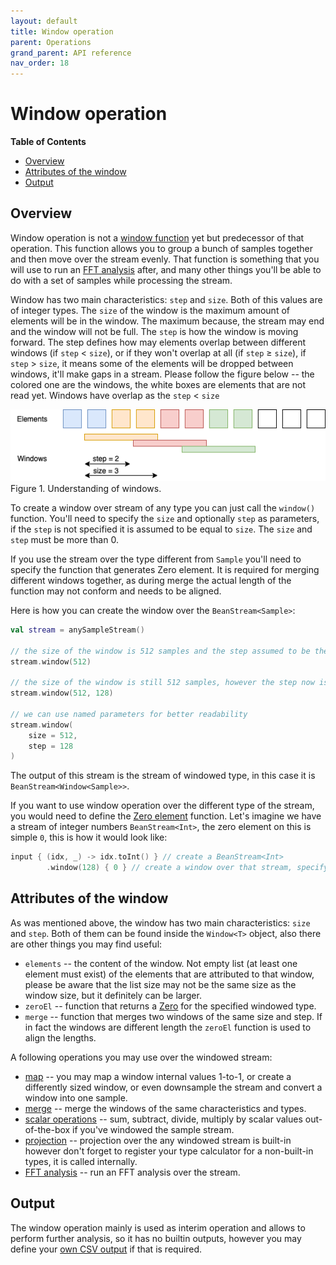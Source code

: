 ```yaml
---
layout: default
title: Window operation
parent: Operations
grand_parent: API reference
nav_order: 18
---
```

Window operation
=====

<!-- START doctoc generated TOC please keep comment here to allow auto update -->
<!-- DON'T EDIT THIS SECTION, INSTEAD RE-RUN doctoc TO UPDATE -->
**Table of Contents**

- [Overview](#overview)
- [Attributes of the window](#attributes-of-the-window)
- [Output](#output)

<!-- END doctoc generated TOC please keep comment here to allow auto update -->

Overview
--------

Window operation is not a [window function](https://en.wikipedia.org/wiki/Window_function) yet but predecessor of that operation. This function allows you to group a bunch of samples together and then move over the stream evenly. That function is something that you will use to run an [FFT analysis](fft-operation.md) after, and many other things you'll be able to do with a set of samples while processing the stream.

Window has two main characteristics: `step` and `size`. Both of this values are of integer types. The `size` of the window is the maximum amount of elements will be in the window. The maximum because, the stream may end and the window will not be full. The `step` is how the window is moving forward. The step defines how may elements overlap between different windows (if `step` < `size`), or if they won't overlap at all (if `step` ≥ `size`), if `step` > `size`, it means some of the elements will be dropped between windows, it'll make gaps in a stream. Please follow the figure below -- the colored one are the windows, the white boxes are elements that are not read yet. Windows have overlap as the `step` < `size` 

![Understanding of windows](window.png "Understanding of windows")
Figure 1. Understanding of windows.

To create a window over stream of any type you can just call the `window()` function. You'll need to specify the `size` and optionally `step` as parameters, if the `step` is not specified it is assumed to be equal to `size`. The `size` and `step` must be more than 0. 

If you use the stream over the type different from `Sample` you'll need to specify the function that generates Zero element. It is required for merging different windows together, as during merge the actual length of the function may not conform and needs to be aligned.

Here is how you can create the window over the `BeanStream<Sample>`:

```kotlin
val stream = anySampleStream()

// the size of the window is 512 samples and the step assumed to be the same.
stream.window(512)

// the size of the window is still 512 samples, however the step now is 128 samples.
stream.window(512, 128)

// we can use named parameters for better readability
stream.window(
    size = 512, 
    step = 128
)
```

The output of this stream is the stream of windowed type, in this case it is `BeanStream<Window<Sample>>`.

If you want to use window operation over the different type of the stream, you would need to define the [Zero element](zero-element.md) function. Let's imagine we have a stream of integer numbers `BeanStream<Int>`, the zero element on this is simple `0`, this is how it would look like:

```kotlin
input { (idx, _) -> idx.toInt() } // create a BeanStream<Int>
        .window(128) { 0 } // create a window over that stream, specifying the zero element function.
```

Attributes of the window
----------

As was mentioned above, the window has two main characteristics: `size` and `step`. Both of them can be found inside the `Window<T>` object, also there are other things you may find useful:

* `elements` -- the content of the window. Not empty list (at least one element must exist) of the elements that are attributed to that window, please be aware that the list size may not be the same size as the window size, but it definitely can be larger.
* `zeroEl` -- function that returns a [Zero](zero-element.md) for the specified windowed type.
* `merge` -- function that merges two windows of the same size and step. If in fact the windows are different length the `zeroEl` function is used to align the lengths.

A following operations you may use over the windowed stream:

* [map](map-operation.md) -- you may map a window internal values 1-to-1, or create a differently sized window, or even downsample the stream and convert a window into one sample.
* [merge](merge-operation.md) -- merge the windows of the same characteristics and types.
* [scalar operations](arithmetic-operations.md) -- sum, subtract, divide, multiply by scalar values out-of-the-box if you've windowed the sample stream.
* [projection](projection-operation.md) -- projection over the any windowed stream is built-in however don't forget to register your type calculator for a non-built-in types, it is called internally.
* [FFT analysis](fft-operation.md) -- run an FFT analysis over the stream.

Output
-------

The window operation mainly is used as interim operation and allows to perform further analysis, so it has no builtin outputs, however you may define your [own CSV output](../outputs/csv-outputs.md#user-defined-csv-output) if that is required.